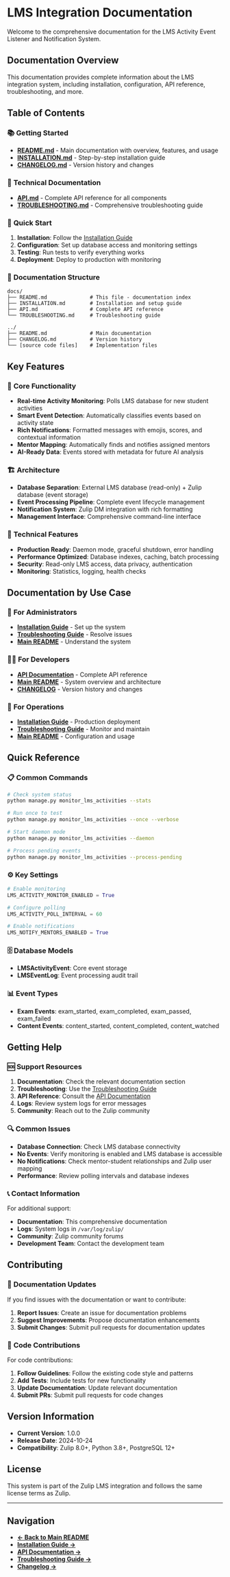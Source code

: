# LMS Integration Documentation

Welcome to the comprehensive documentation for the LMS Activity Event Listener and Notification System.

## Documentation Overview

This documentation provides complete information about the LMS integration system, including installation, configuration, API reference, troubleshooting, and more.

## Table of Contents

### 📚 **Getting Started**
- **[README.md](../README.md)** - Main documentation with overview, features, and usage
- **[INSTALLATION.md](INSTALLATION.md)** - Step-by-step installation guide
- **[CHANGELOG.md](../CHANGELOG.md)** - Version history and changes

### 🔧 **Technical Documentation**
- **[API.md](API.md)** - Complete API reference for all components
- **[TROUBLESHOOTING.md](TROUBLESHOOTING.md)** - Comprehensive troubleshooting guide

### 🚀 **Quick Start**

1. **Installation**: Follow the [Installation Guide](INSTALLATION.md)
2. **Configuration**: Set up database access and monitoring settings
3. **Testing**: Run tests to verify everything works
4. **Deployment**: Deploy to production with monitoring

### 📖 **Documentation Structure**

```
docs/
├── README.md              # This file - documentation index
├── INSTALLATION.md        # Installation and setup guide
├── API.md                 # Complete API reference
└── TROUBLESHOOTING.md     # Troubleshooting guide

../
├── README.md              # Main documentation
├── CHANGELOG.md           # Version history
└── [source code files]    # Implementation files
```

## Key Features

### 🎯 **Core Functionality**
- **Real-time Activity Monitoring**: Polls LMS database for new student activities
- **Smart Event Detection**: Automatically classifies events based on activity state
- **Rich Notifications**: Formatted messages with emojis, scores, and contextual information
- **Mentor Mapping**: Automatically finds and notifies assigned mentors
- **AI-Ready Data**: Events stored with metadata for future AI analysis

### 🏗️ **Architecture**
- **Database Separation**: External LMS database (read-only) + Zulip database (event storage)
- **Event Processing Pipeline**: Complete event lifecycle management
- **Notification System**: Zulip DM integration with rich formatting
- **Management Interface**: Comprehensive command-line interface

### 🔧 **Technical Features**
- **Production Ready**: Daemon mode, graceful shutdown, error handling
- **Performance Optimized**: Database indexes, caching, batch processing
- **Security**: Read-only LMS access, data privacy, authentication
- **Monitoring**: Statistics, logging, health checks

## Documentation by Use Case

### 🚀 **For Administrators**
- **[Installation Guide](INSTALLATION.md)** - Set up the system
- **[Troubleshooting Guide](TROUBLESHOOTING.md)** - Resolve issues
- **[Main README](../README.md)** - Understand the system

### 👨‍💻 **For Developers**
- **[API Documentation](API.md)** - Complete API reference
- **[Main README](../README.md)** - System overview and architecture
- **[CHANGELOG](../CHANGELOG.md)** - Version history and changes

### 🔧 **For Operations**
- **[Installation Guide](INSTALLATION.md)** - Production deployment
- **[Troubleshooting Guide](TROUBLESHOOTING.md)** - Monitor and maintain
- **[Main README](../README.md)** - Configuration and usage

## Quick Reference

### 📋 **Common Commands**

```bash
# Check system status
python manage.py monitor_lms_activities --stats

# Run once to test
python manage.py monitor_lms_activities --once --verbose

# Start daemon mode
python manage.py monitor_lms_activities --daemon

# Process pending events
python manage.py monitor_lms_activities --process-pending
```

### ⚙️ **Key Settings**

```python
# Enable monitoring
LMS_ACTIVITY_MONITOR_ENABLED = True

# Configure polling
LMS_ACTIVITY_POLL_INTERVAL = 60

# Enable notifications
LMS_NOTIFY_MENTORS_ENABLED = True
```

### 🗄️ **Database Models**

- **LMSActivityEvent**: Core event storage
- **LMSEventLog**: Event processing audit trail

### 📊 **Event Types**

- **Exam Events**: exam_started, exam_completed, exam_passed, exam_failed
- **Content Events**: content_started, content_completed, content_watched

## Getting Help

### 🆘 **Support Resources**

1. **Documentation**: Check the relevant documentation section
2. **Troubleshooting**: Use the [Troubleshooting Guide](TROUBLESHOOTING.md)
3. **API Reference**: Consult the [API Documentation](API.md)
4. **Logs**: Review system logs for error messages
5. **Community**: Reach out to the Zulip community

### 🔍 **Common Issues**

- **Database Connection**: Check LMS database connectivity
- **No Events**: Verify monitoring is enabled and LMS database is accessible
- **No Notifications**: Check mentor-student relationships and Zulip user mapping
- **Performance**: Review polling intervals and database indexes

### 📞 **Contact Information**

For additional support:
- **Documentation**: This comprehensive documentation
- **Logs**: System logs in `/var/log/zulip/`
- **Community**: Zulip community forums
- **Development Team**: Contact the development team

## Contributing

### 📝 **Documentation Updates**

If you find issues with the documentation or want to contribute:

1. **Report Issues**: Create an issue for documentation problems
2. **Suggest Improvements**: Propose documentation enhancements
3. **Submit Changes**: Submit pull requests for documentation updates

### 🔧 **Code Contributions**

For code contributions:

1. **Follow Guidelines**: Follow the existing code style and patterns
2. **Add Tests**: Include tests for new functionality
3. **Update Documentation**: Update relevant documentation
4. **Submit PRs**: Submit pull requests for code changes

## Version Information

- **Current Version**: 1.0.0
- **Release Date**: 2024-10-24
- **Compatibility**: Zulip 8.0+, Python 3.8+, PostgreSQL 12+

## License

This system is part of the Zulip LMS integration and follows the same license terms as Zulip.

---

## Navigation

- **[← Back to Main README](../README.md)**
- **[Installation Guide →](INSTALLATION.md)**
- **[API Documentation →](API.md)**
- **[Troubleshooting Guide →](TROUBLESHOOTING.md)**
- **[Changelog →](../CHANGELOG.md)**
